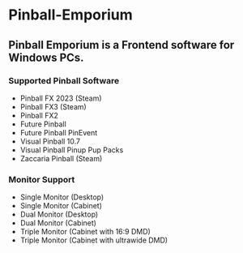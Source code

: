 # Pinball-Emporium

## Pinball Emporium is a Frontend software for Windows PCs.
### Supported Pinball Software
+ Pinball FX 2023 (Steam)
+ Pinball FX3 (Steam)
+ Pinball FX2
+ Future Pinball
+ Future Pinball PinEvent
+ Visual Pinball 10.7
+ Visual Pinball Pinup Pup Packs
+ Zaccaria Pinball (Steam)

### Monitor Support
+ Single Monitor (Desktop)
+ Single Monitor (Cabinet)
+ Dual Monitor (Desktop)
+ Dual Monitor (Cabinet)
+ Triple Monitor (Cabinet with 16:9 DMD)
+ Triple Monitor (Cabinet with ultrawide DMD)
